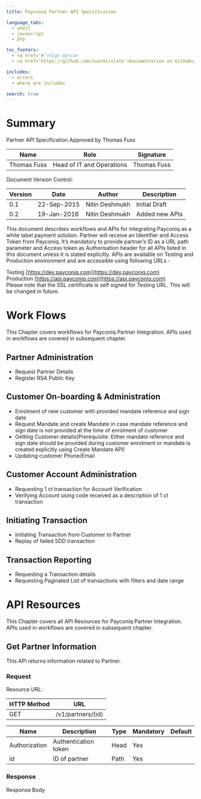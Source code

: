 ```yaml
---
title: Payconiq Partner API Specification

language_tabs:
  - shell
  - javascript
  - php

toc_footers:
  - <a href='#'>Sign Up</a>
  - <a href='https://github.com/swarm1/slate'>Documentation on GitHub</a>

includes:
  - errors
  - where are includes

search: true
---
```


# Summary

Partner API Specification Approved by Thomas Fuss

Name | Role | Signature
-------------- | -------------- | --------------
Thomas Fuss | Head of IT and Operations | Thomas Fuss

 

Document Version Control:

Version | Date | Author | Description
-------------- | -------------- | -------------- | --------------
0.1 | 22-Sep-2015 | Nitin Deshmukh | Initial Draft
0.2 | 19-Jan-2016 | Nitin Deshmukh | Added new APIs
 

This document describes workflows and APIs for integrating Payconiq as a white label payment solution. Partner will receive an Identifier and Access Token from Payconiq. It’s mandatory to provide partner’s ID as a URL path parameter and Access token as Authorisation header for all APIs listed in this document unless it is stated explicitly. APIs are available on Testing and Production environment and are accessible using following URLs -


Testing [https://dev.payconiq.com](https://dev.payconiq.com)  
Production [https://api.payconiq.com](https://api.payconiq.com)  
Please note that the SSL certificate is self signed for Testing URL. This will be changed in future.  


# Work Flows

This Chapter covers workflows for Payconiq Partner Integration. APIs used in workflows are covered in subsequent chapter.

## Partner Administration
 
* Request Partner Details
* Register RSA Public Key

## Customer On-boarding & Administration

* Enrolment of new customer with provided mandate reference and sign date  
* Request Mandate and create Mandate in case mandate reference and sign date is not provided at the time of enrolment of customer  
* Getting Customer details(Prerequisite: Either mandate reference and sign date should be provided during customer enrolment or mandate is created explicitly using Create Mandate API)  
* Updating customer Phone/Email
    
## Customer Account Administration

* Requesting 1 ct transaction for Account Verification  
* Verifying Account using code received as a description of 1 ct transaction

## Initiating Transaction

* Initiating Transaction from Customer to Partner
* Replay of failed SDD transaction

## Transaction Reporting

* Requesting a Transaction details
* Requesting Paginated List of transactions with filters and date range

# API Resources

This Chapter covers all API Resources for Payconiq Partner Integration. APIs used in workflows are covered in subsequent chapter.

## Get Partner Information
This API returns information related to Partner.

### Request
Resource URL:

HTTP Method | URL
-------------- | --------------
GET | /v1/partners/{id}

|  Name   |  Description   |  Type   |   Mandatory  |    Default |
| --- | --- | --- | --- | --- |
|   Authorization  | Authentication token    |   Head  |   Yes  |     |
|  id   | ID of partner    |  Path   |   Yes  |     |

### Response

Response Body

